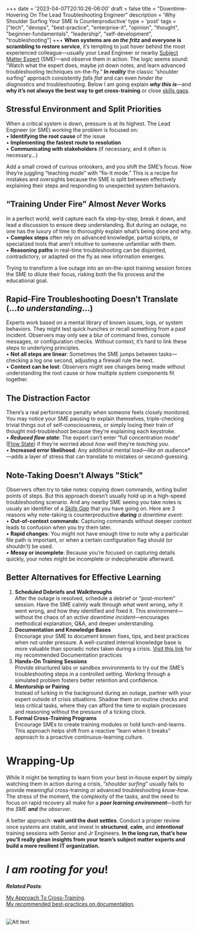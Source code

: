 +++
date = '2023-04-07T20:10:26-06:00'
draft = false
title = "Downtime-Hovering On The Lead Troubleshooting Engineer"
description = 'Why Shoulder Surfing Your SME Is Counterproductive'
type = 'post'
tags = ["tech", "devops", "best-practice", "enterprise-it", "opinion", "thought", "beginner-fundamentals", "leadership", "self-development", "troubleshooting"]
+++
**When systems are *on the fritz* and everyone is scrambling to restore service**, it’s tempting to just hover behind the most experienced colleague—usually your Lead Engineer or nearby [Subject Matter Expert](https://en.wikipedia.org/wiki/Subject-matter_expert) (SME)—and observe them in action. The logic seems sound: “Watch what the expert does, maybe jot down notes, and learn advanced troubleshooting techniques on-the-fly.” ***In reality*** the classic “shoulder surfing” approach consistently *falls flat* and can even *hinder the diagnostics* and troubleshooting. Below I am going explain ***why this is***—and **why it’s not always the best way to get cross-training** or close [skills gaps](https://julianwest.me/Blog/skill-gap/). <br />

## Stressful Environment and Split Priorities

When a critical system is down, pressure is at its highest. The Lead Engineer (or SME) working the problem is focused on: <br />
•	**Identifying the root cause** of the issue <br />
•	**Implementing the fastest route to resolution** <br />
•	**Communicating with stakeholders** (if necessary, and it often is necessary...) <br />

Add a small crowd of curious onlookers, and you shift the SME’s focus. Now they’re juggling “teaching mode” with “fix-it mode.” This is a recipe for mistakes and oversights because the SME is split between effectively explaining their steps and responding to unexpected system behaviors.

## “Training Under Fire” Almost *Never* Works

In a perfect world, we’d capture each fix step-by-step, break it down, and lead a discussion to ensure deep understanding. But during an outage, no one has the luxury of time to thoroughly explain what’s being done and why. <br />
•	**Complex steps** often rely on advanced knowledge, partial scripts, or specialized tools that aren’t intuitive to someone unfamiliar with them. <br />
•	**Reasoning paths** in real-time troubleshooting can be disjointed, contradictory, or adapted on the fly as new information emerges. <br />

Trying to transform a live outage into an on-the-spot training session forces the SME to dilute their focus, risking both the fix process and the educational goal.

## Rapid-Fire Troubleshooting Doesn’t Translate (...*to understanding*...)

Experts work based on a mental library of known issues, logs, or system behaviors. They might test quick hunches or recall something from a past incident. Observers may only see a blur of command lines, console messages, or configuration checks. Without context, it’s hard to link these steps to underlying principles. <br />
•	**Not all steps are linear**: Sometimes the SME jumps between tasks—checking a log one second, adjusting a firewall rule the next. <br />
•	**Context can be lost**: Observers might see changes being made without understanding the root cause or how multiple system components fit together. <br />

## The Distraction Factor

There’s a real performance penalty when someone feels closely monitored. You may notice your SME pausing to explain themselves, triple-checking trivial things out of self-consciousness, or simply losing their train of thought mid-troubleshoot because they’re explaining each keystroke. <br />
•	***Reduced flow state***: The expert can’t enter “full concentration mode” ([Flow State](https://en.wikipedia.org/wiki/Flow_(psychology))) if they’re worried about *how well* they’re *teaching you*. <br />
•	**Increased error likelihood**: Any additional mental load—*like an a*udience*—adds a layer of stress that can translate to mistakes or second-guessing. <br />

## Note-Taking Doesn’t Always "Stick"

Observers often try to take notes: copying down commands, writing bullet points of steps. But this approach doesn’t usually hold up in a high-speed troubleshooting scenario. And any nearby SME seeing you take notes is usualy an identifier of a [*Skills Gap*](https://julianwest.me/Blog/skill-gap/) that you have going on.  Here are 3 reasons why note-taking is counterproductive ***during*** *a downtime event*: <br />
•	**Out-of-context commands**: Capturing commands without deeper context leads to confusion when you try them later. <br />
•	**Rapid changes**: You might not have enough time to note why a particular file path is important, or when a certain configuration flag should (or shouldn’t) be used. <br />
•	**Messy or incomplete**: Because you’re focused on capturing details quickly, your notes might be incomplete or indecipherable afterward.

## Better Alternatives for Effective Learning

1.	**Scheduled Debriefs and Walkthroughs** <br />
After the outage is resolved, schedule a debrief or “post-mortem” session. Have the SME calmly walk through *what* went wrong, *why* it went wrong, and how they identified and fixed it. This environment—without the chaos of an *active downtime incident*—encourages methodical explanation, Q&A, and deeper understanding. <br />
2.	**Documentation and Knowledge Bases** <br />
Encourage your SME to document known fixes, tips, and best practices when not under pressure. A well-curated internal knowledge base is more valuable than sporadic notes taken during a crisis. [Visit this link](https://julianwest.me/Blog/documentation-manifesto/) for my recommended Documentation practices <br />
3.	**Hands-On Training Sessions** <br />
Provide structured labs or sandbox environments to try out the SME’s troubleshooting steps in a controlled setting. Working through a simulated problem fosters better retention and confidence. <br />
4.	**Mentorship or Pairing** <br />
Instead of lurking in the background during an outage, partner with your expert outside of crisis situations. Shadow them on routine checks and less critical tasks, where they can afford the time to explain processes and reasoning without the pressure of a ticking clock. <br />
5.	**Formal Cross-Training Programs** <br />
Encourage SMEs to create training modules or hold lunch-and-learns. This approach helps shift from a reactive “learn when it breaks” approach to a proactive continuous-learning culture.

# Wrapping-Up

While it might be tempting to learn from your best in-house expert by simply watching them in action during a crisis, “*shoulder surfing*” usually fails to provide meaningful cross-training or advanced troubleshooting *know-how*. The stress of the moment, the complexity of the tasks, and the need to focus on rapid recovery all make for a ***poor learning environment***—both for the *SME* ***and*** *the observer*. <br />

A better approach: **wait until the dust settles**. Conduct a proper review once systems are stable, and invest in **structured**, **calm**, and ***intentional*** training sessions with Senior and Jr Engineers. **In the long run, that’s how you’ll really glean insights from your team’s subject matter experts and build a more resilient IT organization.**

# *I am rooting for you*!

***Related Posts***:  <br />

[My Approach To Cross-Training](https://julianwest.me/Blog/empowering-independence-it/). <br />
[My recommended best-practices on documentation](https://julianwest.me/Blog/documentation-manifesto/). <br /> <br />

 <img src="https://julianwest.me/Blog/posts/images/shoulder-surfing.jpg" alt="Alt text">